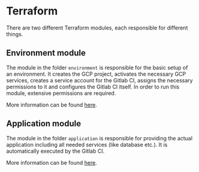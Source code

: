 # Terraform

There are two different Terraform modules, each responsible for different things.

## Environment module

The module in the folder `environment` is responsible for the basic setup of an environment.
It creates the GCP project, activates the necessary GCP services, creates a service account for the Gitlab CI,
assigns the necessary permissions to it and configures the Gitlab CI itself.
In order to run this module, extensive permissions are required.

More information can be found [here](./environment/README.md).

## Application module

The module in the folder `application` is responsible for providing the actual application including all needed services (like database etc.).
It is automatically executed by the Gitlab CI.

More information can be found [here](./application/README.md).

